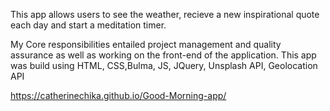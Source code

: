 
This app  allows users to see the weather, recieve a new inspirational quote each day and start a meditation timer.

My Core responsibilities entailed project management and quality assurance as well as working on the front-end of the application.
This app was build using HTML, CSS,Bulma, JS, JQuery, Unsplash API, Geolocation API


https://catherinechika.github.io/Good-Morning-app/
